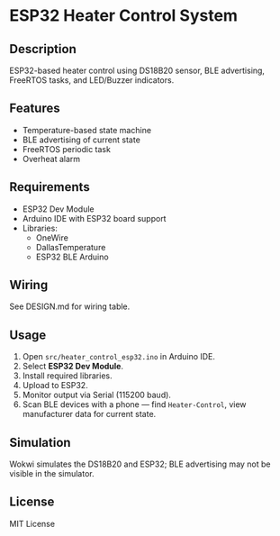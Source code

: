 # ESP32 Heater Control System

## Description
ESP32-based heater control using DS18B20 sensor, BLE advertising, FreeRTOS tasks, and LED/Buzzer indicators.

## Features
- Temperature-based state machine
- BLE advertising of current state
- FreeRTOS periodic task
- Overheat alarm

## Requirements
- ESP32 Dev Module
- Arduino IDE with ESP32 board support
- Libraries:
  - OneWire
  - DallasTemperature
  - ESP32 BLE Arduino

## Wiring
See DESIGN.md for wiring table.

## Usage
1. Open `src/heater_control_esp32.ino` in Arduino IDE.
2. Select **ESP32 Dev Module**.
3. Install required libraries.
4. Upload to ESP32.
5. Monitor output via Serial (115200 baud).
6. Scan BLE devices with a phone — find `Heater-Control`, view manufacturer data for current state.

## Simulation
Wokwi simulates the DS18B20 and ESP32; BLE advertising may not be visible in the simulator.

## License
MIT License
